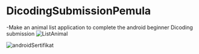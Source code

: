 # DicodingSubmissionPemula

-Make an animal list application to complete the android beginner Dicoding submission
![ListAnimal](https://user-images.githubusercontent.com/54461403/67446725-bd3e7080-f63b-11e9-86e9-e5c54e056e95.png)

![androidSertifikat](https://user-images.githubusercontent.com/54461403/67446794-f37bf000-f63b-11e9-8c32-38397a513941.jpg)
